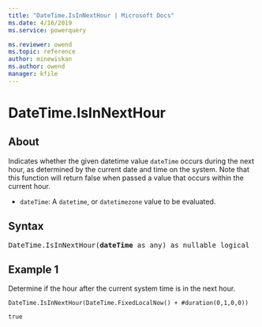```yaml
---
title: "DateTime.IsInNextHour | Microsoft Docs"
ms.date: 4/16/2019
ms.service: powerquery

ms.reviewer: owend
ms.topic: reference
author: minewiskan
ms.author: owend
manager: kfile
---
```

# DateTime.IsInNextHour

## About  

Indicates whether the given datetime value <code>dateTime</code> occurs during the next hour, as determined by the current date and time on the system. Note that this function will return false when passed a value that occurs within the current hour. <ul> <li><code>dateTime</code>: A <code>datetime</code>, or <code>datetimezone</code> value to be evaluated.</li> </ul>

## Syntax

<pre>
DateTime.IsInNextHour(<b>dateTime</b> as any) as nullable logical 
</pre>

## Example 1  

Determine if the hour after the current system time is in the next hour.

```powerquery-m
DateTime.IsInNextHour(DateTime.FixedLocalNow() + #duration(0,1,0,0))
```

`true`
